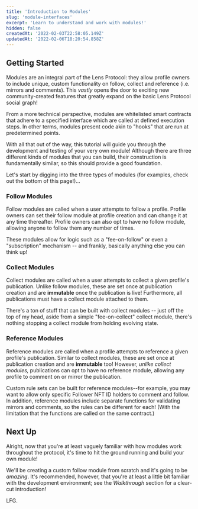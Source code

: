 ```yaml
---
title: 'Introduction to Modules'
slug: 'module-interfaces'
excerpt: 'Learn to understand and work with modules!'
hidden: false
createdAt: '2022-02-03T22:58:05.149Z'
updatedAt: '2022-02-06T18:20:54.858Z'
---
```


## Getting Started

Modules are an integral part of the Lens Protocol: they allow profile owners to include unique, custom functionality on follow, collect and reference (i.e. mirrors and comments). This _vastly_ opens the door to exciting new community-created features that greatly expand on the basic Lens Protocol social graph!

From a more technical perspective, modules are whitelisted smart contracts that adhere to a specified interface which are called at defined execution steps. In other terms, modules present code akin to "hooks" that are run at predetermined points.

With all that out of the way, this tutorial will guide you through the development and testing of your very own module! Although there are three different kinds of modules that you can build, their construction is fundamentally similar, so this should provide a good foundation.

Let's start by digging into the three types of modules (for examples, check out the bottom of this page!)...

### Follow Modules

Follow modules are called when a user attempts to follow a profile. Profile owners can set their follow module at profile creation and can change it at any time thereafter. Profile owners can also opt to have no follow module, allowing anyone to follow them any number of times.

These modules allow for logic such as a "fee-on-follow" or even a "subscription" mechanism -- and frankly, basically anything else you can think up!

### Collect Modules

Collect modules are called when a user attempts to collect a given profile's publication. Unlike follow modules, these are set once at publication creation and are **immutable** once the publication is live! Furthermore, all publications must have a collect module attached to them.

There's a ton of stuff that can be built with collect modules -- just off the top of my head, aside from a simple "fee-on-collect" collect module, there's nothing stopping a collect module from holding evolving state.

### Reference Modules

Reference modules are called when a profile attempts to reference a given profile's publication. Similar to collect modules, these are set once at publication creation and are **immutable** too! However, _unlike collect modules,_ publications can opt to have no reference module, allowing any profile to comment on or mirror the publication.

Custom rule sets can be built for reference modules--for example, you may want to allow only specific Follower NFT ID holders to comment and follow. In addition, reference modules include separate functions for validating mirrors and comments, so the rules can be different for each! (With the limitation that the functions are called on the same contract.)

## Next Up

Alright, now that you're at least vaguely familiar with how modules work throughout the protocol, it's time to hit the ground running and build your own module!

We'll be creating a custom follow module from scratch and it's going to be _amazing_. It's recommended, however, that you're at least a little bit familiar with the development environment; see the _Walkthrough_ section for a clear-cut introduction!

LFG.

